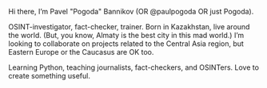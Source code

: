 Hi there, I’m Pavel "Pogoda" Bannikov (OR @paulpogoda OR just Pogoda). 

OSINT-investigator, fact-checker, trainer. Born in Kazakhstan, live around the world. (But, you know, Almaty is the best city in this mad world.)
I’m looking to collaborate on projects related to the Central Asia region, but Eastern Europe or the Caucasus are OK too.

Learning Python, teaching journalists, fact-checkers, and OSINTers. Love to create something useful. 
<!---
paulpogoda/paulpogoda is a ✨ special ✨ repository because its `README.md` (this file) appears on your GitHub profile.
You can click the Preview link to take a look at your changes.
--->
